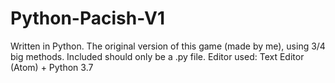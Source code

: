 # Python-Pacish-V1
Written in Python. The original version of this game (made by me), using 3/4 big methods.
Included should only be a .py file.
Editor used: Text Editor (Atom) + Python 3.7
